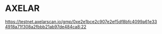 # AXELAR

https://testnet.axelarscan.io/gmp/0xe2e1bce2c907e2ef5df8bfc4099a61e334918a71f308a2fbbb21ab97de484ca8:22

